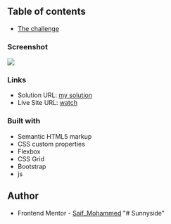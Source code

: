 ## Table of contents

- [The challenge](https://www.frontendmentor.io/challenges/sunnyside-agency-landing-page-7yVs3B6ef)

### Screenshot

![](./screenshot.jpg)

### Links

- Solution URL: [my solution ](https://github.com/Saif-Mohammed1/Sunnyside)
- Live Site URL: [watch ](https://saif-mohammed1.github.io/Sunnyside/Index.html)

### Built with

- Semantic HTML5 markup
- CSS custom properties
- Flexbox
- CSS Grid
- Bootstrap
- js

## Author

- Frontend Mentor - [Saif_Mohammed](https://www.frontendmentor.io/profile/Saif-Mohammed1)
"# Sunnyside" 
